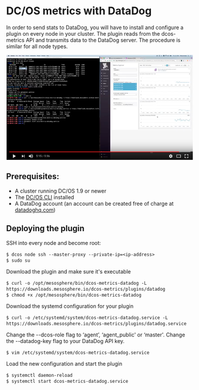 # DC/OS metrics with DataDog

In order to send stats to DataDog, you will have to install and configure a plugin on every node in your cluster. The
plugin reads from the dcos-metrics API and transmits data to the DataDog server. The procedure is similar for all node
types. 

[![screencast][video-datadog]][youtube-datadog]

## Prerequisites:

* A cluster running DC/OS 1.9 or newer
* The [DC/OS CLI][docs-dcos-cli] installed
* A DataDog account (an account can be created free of charge at [datadoghq.com][datadog-hq])

## Deploying the plugin

SSH into every node and become root:
```
$ dcos node ssh --master-proxy --private-ip=<ip-address>
$ sudo su
```

Download the plugin and make sure it's executable
```
$ curl -o /opt/mesosphere/bin/dcos-metrics-datadog -L https://downloads.mesosphere.io/dcos-metrics/plugins/datadog 
$ chmod +x /opt/mesosphere/bin/dcos-metrics-datadog
```

Download the systemd configuration for your plugin
```
$ curl -o /etc/systemd/system/dcos-metrics-datadog.service -L https://downloads.mesosphere.io/dcos-metrics/plugins/datadog.service
```

Change the --dcos-role flag to ‘agent’, ‘agent_public' or ‘master'.
Change the --datadog-key flag to your DataDog API key.
```
$ vim /etc/systemd/system/dcos-metrics-datadog.service
```

Load the new configuration and start the plugin
```
$ systemctl daemon-reload
$ systemctl start dcos-metrics-datadog.service
```


[docs-dcos-cli]: https://docs.mesosphere.com/latest/cli/
[datadog-hq]: https://datadoghq.com
[video-datadog]: ./video-datadog.png
[youtube-datadog]: https://youtu.be/GWvbFaGE9qo
